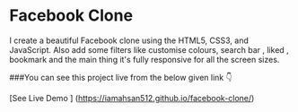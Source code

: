 # Facebook Clone 
I create a beautiful Facebook clone using the HTML5, CSS3, and JavaScript. Also add some filters like customise colours, search bar , liked , bookmark and the main thing it's fully responsive for all the screen sizes.

###You can see this project live from the below given link 👇

[See Live Demo ] (https://iamahsan512.github.io/facebook-clone/)

